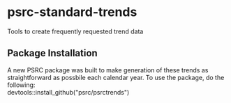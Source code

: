 # psrc-standard-trends
Tools to create frequently requested trend data

## Package Installation  
A new PSRC package was built to make generation of these trends as straightforward as possbile each calendar year. To use the package, do the following:  
devtools::install_github("psrc/psrctrends")  
